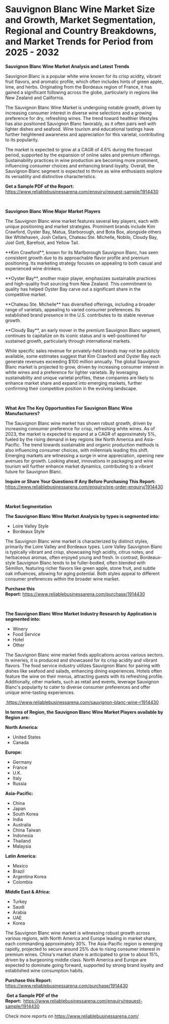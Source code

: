 <p><h1>Sauvignon Blanc Wine Market Size and Growth, Market Segmentation, Regional and Country Breakdowns, and Market Trends for Period from 2025 -  2032</h1></p><p><strong>Sauvignon Blanc Wine Market Analysis and Latest Trends</strong></p>
<p><p>Sauvignon Blanc is a popular white wine known for its crisp acidity, vibrant fruit flavors, and aromatic profile, which often includes hints of green apple, lime, and herbs. Originating from the Bordeaux region of France, it has gained a significant following across the globe, particularly in regions like New Zealand and California.</p><p>The Sauvignon Blanc Wine Market is undergoing notable growth, driven by increasing consumer interest in diverse wine selections and a growing preference for dry, refreshing wines. The trend toward healthier lifestyles has also positioned Sauvignon Blanc favorably, as it often pairs well with lighter dishes and seafood. Wine tourism and educational tastings have further heightened awareness and appreciation for this varietal, contributing to its popularity.</p><p>The market is expected to grow at a CAGR of 4.6% during the forecast period, supported by the expansion of online sales and premium offerings. Sustainability practices in wine production are becoming more prominent, influencing consumer choices and enhancing brand loyalty. Overall, the Sauvignon Blanc segment is expected to thrive as wine enthusiasts explore its versatility and distinctive characteristics.</p></p>
<p><strong>Get a Sample PDF of the Report:&nbsp;</strong> <a href="https://www.reliablebusinessarena.com/enquiry/request-sample/1914430?utm_campaign=3191&utm_medium=2&utm_source=Github&utm_content=ia&utm_term=07042025&utm_id=sauvignon-blanc-wine">https://www.reliablebusinessarena.com/enquiry/request-sample/1914430</a></p>
<p>&nbsp;</p>
<p><strong>Sauvignon Blanc Wine Major Market Players</strong></p>
<p><p>The Sauvignon Blanc wine market features several key players, each with unique positioning and market strategies. Prominent brands include Kim Crawford, Oyster Bay, Matua, Starborough, and Bota Box, alongside others like Whitehaven, Josh Cellars, Chateau Ste. Michelle, Nobilo, Cloudy Bay, Joel Gott, Barefoot, and Yellow Tail.</p><p>**Kim Crawford**, known for its Marlborough Sauvignon Blanc, has seen consistent growth due to its approachable flavor profile and premium positioning. Its marketing strategy focuses on appealing to both casual and experienced wine drinkers.</p><p>**Oyster Bay**, another major player, emphasizes sustainable practices and high-quality fruit sourcing from New Zealand. This commitment to quality has helped Oyster Bay carve out a significant share in the competitive market.</p><p>**Chateau Ste. Michelle** has diversified offerings, including a broader range of varietals, appealing to varied consumer preferences. Its established brand presence in the U.S. contributes to its stable revenue growth.</p><p>**Cloudy Bay**, an early mover in the premium Sauvignon Blanc segment, continues to capitalize on its iconic status and is well-positioned for sustained growth, particularly through international markets.</p><p>While specific sales revenue for privately-held brands may not be publicly available, some estimates suggest that Kim Crawford and Oyster Bay each generate revenues exceeding $100 million annually. The global Sauvignon Blanc market is projected to grow, driven by increasing consumer interest in white wines and a preference for lighter varietals. By leveraging sustainability and unique varietal profiles, these companies are likely to enhance market share and expand into emerging markets, further confirming their competitive position in the evolving landscape.</p></p>
<p>&nbsp;</p>
<p><strong>What Are The Key Opportunities For Sauvignon Blanc Wine Manufacturers?</strong></p>
<p><p>The Sauvignon Blanc wine market has shown robust growth, driven by increasing consumer preference for crisp, refreshing white wines. As of 2023, the market is expected to expand at a CAGR of approximately 5%, fueled by the rising demand in key regions like North America and Asia-Pacific. The trend towards sustainable and organic production methods is also influencing consumer choices, with millennials leading this shift. Emerging markets are witnessing a surge in wine appreciation, opening new avenues for growth. Looking ahead, innovations in packaging and wine tourism will further enhance market dynamics, contributing to a vibrant future for Sauvignon Blanc.</p></p>
<p><strong>Inquire or Share Your Questions If Any Before Purchasing This Report:</strong> <a href="https://www.reliablebusinessarena.com/enquiry/pre-order-enquiry/1914430?utm_campaign=3191&utm_medium=2&utm_source=Github&utm_content=ia&utm_term=07042025&utm_id=sauvignon-blanc-wine">https://www.reliablebusinessarena.com/enquiry/pre-order-enquiry/1914430</a></p>
<p>&nbsp;</p>
<p><strong>Market Segmentation</strong></p>
<p><strong>The Sauvignon Blanc Wine Market Analysis by types is segmented into:</strong></p>
<p><ul><li>Loire Valley Style</li><li>Bordeaux Style</li></ul></p>
<p><p>The Sauvignon Blanc wine market is characterized by distinct styles, primarily the Loire Valley and Bordeaux types. Loire Valley Sauvignon Blanc is typically vibrant and crisp, showcasing high acidity, citrus notes, and herbaceous aromas, often enjoyed young and fresh. In contrast, Bordeaux-style Sauvignon Blanc tends to be fuller-bodied, often blended with Sémillon, featuring richer flavors like green apple, stone fruit, and subtle oak influences, allowing for aging potential. Both styles appeal to different consumer preferences within the broader wine market.</p></p>
<p><strong>Purchase this Report:&nbsp;</strong><a href="https://www.reliablebusinessarena.com/purchase/1914430?utm_campaign=3191&utm_medium=2&utm_source=Github&utm_content=ia&utm_term=07042025&utm_id=sauvignon-blanc-wine">https://www.reliablebusinessarena.com/purchase/1914430</a></p>
<p>&nbsp;</p>
<p><strong>The Sauvignon Blanc Wine Market Industry Research by Application is segmented into:</strong></p>
<p><ul><li>Winery</li><li>Food Service</li><li>Hotel</li><li>Other</li></ul></p>
<p><p>The Sauvignon Blanc wine market finds applications across various sectors. In wineries, it is produced and showcased for its crisp acidity and vibrant flavors. The food service industry utilizes Sauvignon Blanc for pairing with dishes like seafood and salads, enhancing dining experiences. Hotels often feature the wine on their menus, attracting guests with its refreshing profile. Additionally, other markets, such as retail and events, leverage Sauvignon Blanc's popularity to cater to diverse consumer preferences and offer unique wine-tasting experiences.</p></p>
<p><a href="https://www.reliablebusinessarena.com/sauvignon-blanc-wine-r1914430?utm_campaign=3191&utm_medium=2&utm_source=Github&utm_content=ia&utm_term=07042025&utm_id=sauvignon-blanc-wine">&nbsp;https://www.reliablebusinessarena.com/sauvignon-blanc-wine-r1914430</a></p>
<p><strong>In terms of Region, the Sauvignon Blanc Wine Market Players available by Region are:</strong></p>
<p>
    <p> <strong> North America: </strong>
        <ul>
            <li>United States</li>
            <li>Canada</li>
        </ul>
        </p> 
    <p> <strong> Europe: </strong>
        <ul>
            <li>Germany</li>
            <li>France</li>
            <li>U.K.</li>
            <li>Italy</li>
            <li>Russia</li>
        </ul>
        </p> 
    <p> <strong> Asia-Pacific: </strong>
        <ul>
            <li>China</li>
            <li>Japan</li>
            <li>South Korea</li>
            <li>India</li>
            <li>Australia</li>
            <li>China Taiwan</li>
            <li>Indonesia</li>
            <li>Thailand</li>
            <li>Malaysia</li>
        </ul>
        </p> 
    <p> <strong> Latin America: </strong>
        <ul>
            <li>Mexico</li>
            <li>Brazil</li>
            <li>Argentina Korea</li>
            <li>Colombia</li>
        </ul>
        </p> 
    <p> <strong> Middle East & Africa: </strong>
        <ul>
            <li>Turkey</li>
            <li>Saudi</li>
            <li>Arabia</li>
            <li>UAE</li>
            <li>Korea</li>
        </ul>
    </p>
    </p>
<p><p>The Sauvignon Blanc wine market is witnessing robust growth across various regions, with North America and Europe leading in market share, each commanding approximately 30%. The Asia-Pacific region is emerging rapidly, projected to secure around 25% due to rising consumer interest in premium wines. China's market share is anticipated to grow to about 15%, driven by a burgeoning middle class. North America and Europe are expected to dominate going forward, supported by strong brand loyalty and established wine consumption habits.</p></p>
<p><strong>Purchase this Report: </strong><a href="https://www.reliablebusinessarena.com/purchase/1914430?utm_campaign=3191&utm_medium=2&utm_source=Github&utm_content=ia&utm_term=07042025&utm_id=sauvignon-blanc-wine">https://www.reliablebusinessarena.com/purchase/1914430</a></p>
<p>&nbsp;<strong>Get a Sample PDF of the Report:&nbsp;&nbsp;</strong><a href="https://www.reliablebusinessarena.com/enquiry/request-sample/1914430?utm_campaign=3191&utm_medium=2&utm_source=Github&utm_content=ia&utm_term=07042025&utm_id=sauvignon-blanc-wine">https://www.reliablebusinessarena.com/enquiry/request-sample/1914430</a></p>
<p><strong></strong></p>
<p>Check more reports on <a href="https://www.reliablebusinessarena.com/?utm_campaign=3191&utm_medium=2&utm_source=Github&utm_content=ia&utm_term=07042025&utm_id=sauvignon-blanc-wine">https://www.reliablebusinessarena.com/</a></p>